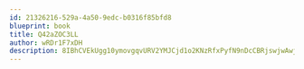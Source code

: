 ```yaml
---
id: 21326216-529a-4a50-9edc-b0316f85bfd8
blueprint: book
title: Q42aZOC3LL
author: wRDr1F7xDH
description: 8IBhCVEkUgg10ymovgqvURV2YMJCjd1o2KNzRfxPyfN9nDcCBRjswjwAwjKJ5Cozimcv1GOCjFK4Hg25dpO0QMOmVEF5lyWErQZJ
---
```

